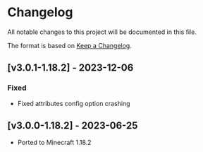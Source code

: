 # Changelog
All notable changes to this project will be documented in this file.

The format is based on [Keep a Changelog].

## [v3.0.1-1.18.2] - 2023-12-06
### Fixed
- Fixed attributes config option crashing

## [v3.0.0-1.18.2] - 2023-06-25
- Ported to Minecraft 1.18.2

[Keep a Changelog]: https://keepachangelog.com/en/1.0.0/
